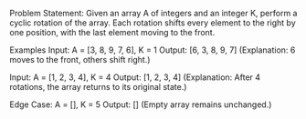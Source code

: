 Problem Statement:
Given an array A of integers and an integer K, perform a cyclic rotation of the array. Each rotation shifts every element to the right by one position, with the last element moving to the front.

Examples
Input: A = [3, 8, 9, 7, 6], K = 1
Output: [6, 3, 8, 9, 7]
(Explanation: 6 moves to the front, others shift right.)

Input: A = [1, 2, 3, 4], K = 4
Output: [1, 2, 3, 4]
(Explanation: After 4 rotations, the array returns to its original state.)

Edge Case: A = [], K = 5
Output: [] (Empty array remains unchanged.)
